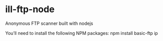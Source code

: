# ill-ftp-node
Anonymous FTP scanner built with nodejs

You’ll need to install the following NPM packages:
npm install basic-ftp ip
